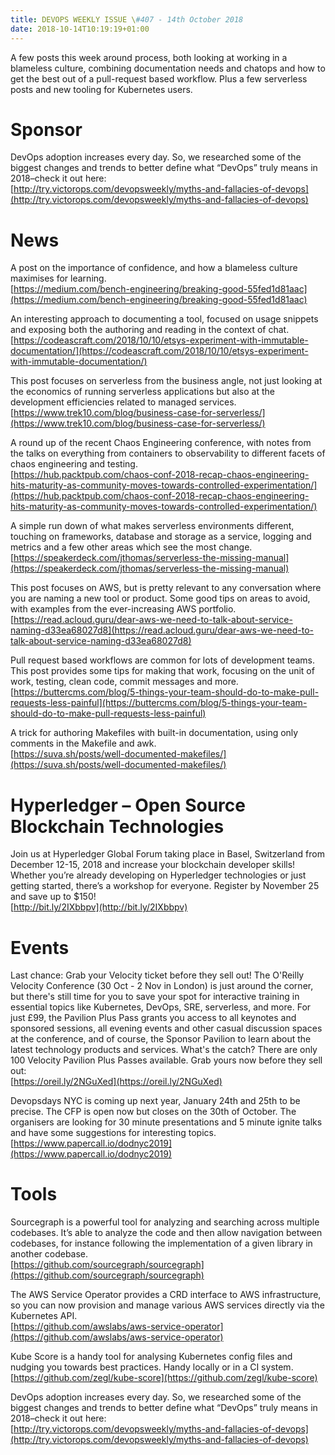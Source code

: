 ```yaml
---
title: DEVOPS WEEKLY ISSUE \#407 - 14th October 2018 
date: 2018-10-14T10:19:19+01:00
---
```


A few posts this week around process, both looking at working in a blameless culture, combining documentation needs and chatops and how to get the best out of a pull-request based workflow. Plus a few serverless posts and new tooling for Kubernetes users.


Sponsor
======

DevOps adoption increases every day. So, we researched some of the biggest changes and trends to better define what “DevOps” truly means in 2018–check it out here:
<br>[http://try.victorops.com/devopsweekly/myths-and-fallacies-of-devops](http://try.victorops.com/devopsweekly/myths-and-fallacies-of-devops)


News
====

A post on the importance of confidence, and how a blameless culture maximises for learning.
<br>[https://medium.com/bench-engineering/breaking-good-55fed1d81aac](https://medium.com/bench-engineering/breaking-good-55fed1d81aac)


An interesting approach to documenting a tool, focused on usage snippets and exposing both the authoring and reading in the context of chat.
<br>[https://codeascraft.com/2018/10/10/etsys-experiment-with-immutable-documentation/](https://codeascraft.com/2018/10/10/etsys-experiment-with-immutable-documentation/)


This post focuses on serverless from the business angle, not just looking at the economics of running serverless applications but also at the development efficiencies related to managed services.
<br>[https://www.trek10.com/blog/business-case-for-serverless/](https://www.trek10.com/blog/business-case-for-serverless/)


A round up of the recent Chaos Engineering conference, with notes from the talks on everything from containers to observability to different facets of chaos engineering and testing.
<br>[https://hub.packtpub.com/chaos-conf-2018-recap-chaos-engineering-hits-maturity-as-community-moves-towards-controlled-experimentation/](https://hub.packtpub.com/chaos-conf-2018-recap-chaos-engineering-hits-maturity-as-community-moves-towards-controlled-experimentation/)


A simple run down of what makes serverless environments different, touching on frameworks, database and storage as a service, logging and metrics and a few other areas which see the most change.
<br>[https://speakerdeck.com/jthomas/serverless-the-missing-manual](https://speakerdeck.com/jthomas/serverless-the-missing-manual)


This post focuses on AWS, but is pretty relevant to any conversation where you are naming a new tool or product. Some good tips on areas to avoid, with examples from the ever-increasing AWS portfolio.
<br>[https://read.acloud.guru/dear-aws-we-need-to-talk-about-service-naming-d33ea68027d8](https://read.acloud.guru/dear-aws-we-need-to-talk-about-service-naming-d33ea68027d8)


Pull request based workflows are common for lots of development teams. This post provides some tips for making that work, focusing on the unit of work, testing, clean code, commit messages and more.
<br>[https://buttercms.com/blog/5-things-your-team-should-do-to-make-pull-requests-less-painful](https://buttercms.com/blog/5-things-your-team-should-do-to-make-pull-requests-less-painful)


A trick for authoring Makefiles with built-in documentation, using only comments in the Makefile and awk.
<br>[https://suva.sh/posts/well-documented-makefiles/](https://suva.sh/posts/well-documented-makefiles/)



Hyperledger – Open Source Blockchain Technologies
===========

Join us at Hyperledger Global Forum taking place in Basel, Switzerland from December 12-15, 2018 and increase your blockchain developer skills! Whether you’re already developing on Hyperledger technologies or just getting started, there’s a workshop for everyone. Register by November 25 and save up to $150!
<br>[http://bit.ly/2IXbbpv](http://bit.ly/2IXbbpv)


Events
======

Last chance: Grab your Velocity ticket before they sell out!
The O'Reilly Velocity Conference (30 Oct - 2 Nov in London) is just around the corner, but there's still time for you to save your spot for interactive training in essential topics like Kubernetes, DevOps, SRE, serverless, and more. For just £99, the Pavilion Plus Pass grants you access to all keynotes and sponsored sessions, all evening events and other casual discussion spaces at the conference, and of course, the Sponsor Pavilion to learn about the latest technology products and services. What's the catch? There are only 100 Velocity Pavilion Plus Passes available. Grab yours now before they sell out:
<br>[https://oreil.ly/2NGuXed](https://oreil.ly/2NGuXed)


Devopsdays NYC is coming up next year, January 24th and 25th to be precise. The CFP is open now but closes on the 30th of October. The organisers are looking for 30 minute presentations and 5 minute ignite talks and have some suggestions for interesting topics.
<br>[https://www.papercall.io/dodnyc2019](https://www.papercall.io/dodnyc2019)


Tools
====

Sourcegraph is a powerful tool for analyzing and searching across multiple codebases. It’s able to analyze the code and then allow navigation between codebases, for instance following the implementation of a given library in another codebase.
<br>[https://github.com/sourcegraph/sourcegraph](https://github.com/sourcegraph/sourcegraph)


The AWS Service Operator provides a CRD interface to AWS infrastructure, so you can now provision and manage various AWS services directly via the Kubernetes API.
<br>[https://github.com/awslabs/aws-service-operator](https://github.com/awslabs/aws-service-operator)


Kube Score is a handy tool for analysing Kubernetes config files and nudging you towards best practices. Handy locally or in a CI system.
<br>[https://github.com/zegl/kube-score](https://github.com/zegl/kube-score)



DevOps adoption increases every day. So, we researched some of the biggest changes and trends to better define what “DevOps” truly means in 2018–check it out here:
<br>[http://try.victorops.com/devopsweekly/myths-and-fallacies-of-devops](http://try.victorops.com/devopsweekly/myths-and-fallacies-of-devops)




